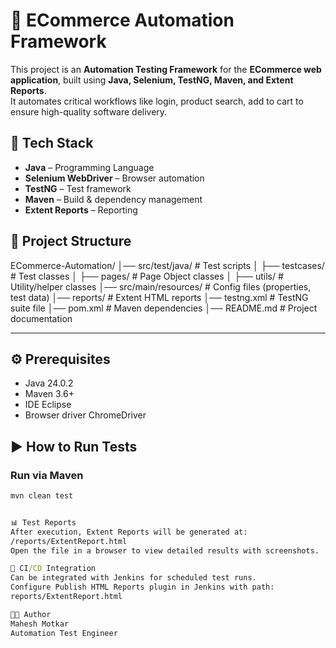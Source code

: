 # 🛒 ECommerce Automation Framework

This project is an **Automation Testing Framework** for the **ECommerce web application**, built using **Java, Selenium, TestNG, Maven, and Extent Reports**.  
It automates critical workflows like login, product search, add to cart to ensure high-quality software delivery.

## 🚀 Tech Stack
- **Java** – Programming Language  
- **Selenium WebDriver** – Browser automation  
- **TestNG** – Test framework  
- **Maven** – Build & dependency management  
- **Extent Reports** – Reporting  


## 📂 Project Structure
ECommerce-Automation/
│── src/test/java/ # Test scripts
│ ├── testcases/ # Test classes
│ ├── pages/ # Page Object classes
│ ├── utils/ # Utility/helper classes
│── src/main/resources/ # Config files (properties, test data)
│── reports/ # Extent HTML reports
│── testng.xml # TestNG suite file
│── pom.xml # Maven dependencies
│── README.md # Project documentation


---

## ⚙️ Prerequisites
- Java 24.0.2 
- Maven 3.6+  
- IDE Eclipse 
- Browser driver ChromeDriver  


## ▶️ How to Run Tests
### Run via Maven
```cmd
mvn clean test


📊 Test Reports
After execution, Extent Reports will be generated at:
/reports/ExtentReport.html
Open the file in a browser to view detailed results with screenshots.

🔄 CI/CD Integration
Can be integrated with Jenkins for scheduled test runs.
Configure Publish HTML Reports plugin in Jenkins with path:
reports/ExtentReport.html

🧑‍💻 Author
Mahesh Motkar
Automation Test Engineer



